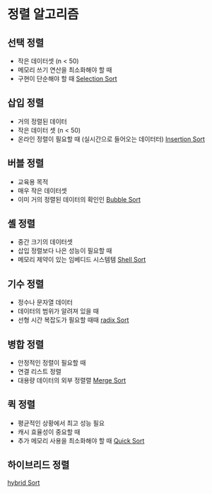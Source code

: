 # 정렬 알고리즘

## 선택 정렬
* 작은 데이터셋 (n < 50)
* 메모리 쓰기 연산을 최소화해야 할 때
* 구현이 단순해야 할 때
[Selection Sort](selection.md)

## 삽입 정렬
* 거의 정렬된 데이터
* 작은 데이터 셋 (n < 50)
* 온라인 정렬이 필요할 때 (실시간으로 들어오는 데이터터)
[Insertion Sort](insertion.md)

## 버블 정렬
* 교육용 목적
* 매우 작은 데이터셋
* 이미 거의 정렬된 데이터의 확인인
[Bubble Sort](bubble.md)

## 셸 정렬
* 중간 크기의 데이터셋
* 삽입 정렬보다 나은 성능이 필요할 때
* 메모리 제약이 있는 임베디드 시스템템
[Shell Sort](shell.md)

## 기수 정렬
* 정수나 문자열 데이터
* 데이터의 범위가 알려져 있을 때
* 선형 시간 복잡도가 필요할 때때
[radix Sort](radix.md)

## 병합 정렬
* 안정적인 정렬이 필요할 때
* 연결 리스트 정렬
* 대용량 데이터의 외부 정렬렬
[Merge Sort](merge.md)

## 퀵 정렬
* 평균적인 상황에서 최고 성능 필요
* 캐시 효율성이 중요할 때
* 추가 메모리 사용을 최소화해야 할 때
[Quick Sort](quick.md)

## 하이브리드 정렬
[hybrid Sort](./hybrid/README.md)